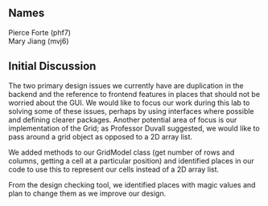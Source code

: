 ## Names  
Pierce Forte (phf7)  
Mary Jiang (mvj6)

## Initial Discussion  
The two primary design issues we currently have are duplication in the backend and the reference to 
frontend features in places that should not be worried about the GUI. We would like to focus our work 
during this lab to solving some of these issues, perhaps by using interfaces where possible and defining 
clearer packages. Another potential area of focus is our implementation of the Grid; as Professor Duvall 
suggested, we would like to pass around a grid object as opposed to a 2D array list.  

We added methods to our GridModel class (get number of rows and columns, getting a cell at a particular position) and
identified places in our code to use this to represent our cells instead of a 2D array list. 

From the design checking tool, we identified places with magic values and plan to change them as we improve our design.


